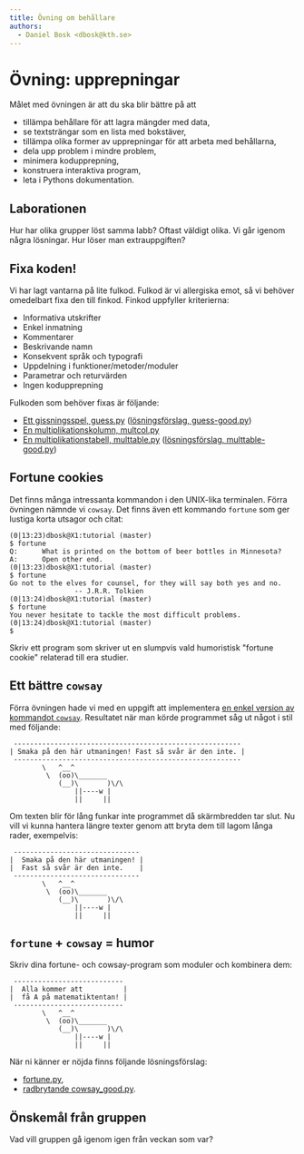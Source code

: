 ```yaml
---
title: Övning om behållare
authors:
  - Daniel Bosk <dbosk@kth.se>
---
```

# Övning: upprepningar

Målet med övningen är att du ska blir bättre på att

  - tillämpa behållare för att lagra mängder med data,
  - se textsträngar som en lista med bokstäver,
  - tillämpa olika former av upprepningar för att arbeta med behållarna,
  - dela upp problem i mindre problem,
  - minimera kodupprepning,
  - konstruera interaktiva program,
  - leta i Pythons dokumentation.


## Laborationen

Hur har olika grupper löst samma labb? Oftast väldigt olika. Vi går igenom 
några lösningar. Hur löser man extrauppgiften?


## Fixa koden!

Vi har lagt vantarna på lite fulkod. Fulkod är vi allergiska emot, så vi 
behöver omedelbart fixa den till finkod. Finkod uppfyller kriterierna:

- Informativa utskrifter
- Enkel inmatning
- Kommentarer
- Beskrivande namn
- Konsekvent språk och typografi
- Uppdelning i funktioner/metoder/moduler
- Parametrar och returvärden
- Ingen kodupprepning

Fulkoden som behöver fixas är följande:

- [Ett gissningsspel, guess.py][guess.py]
  ([lösningsförslag, guess-good.py][guess-good.py])
- [En multiplikationskolumn, multcol.py][multcol.py]
- [En multiplikationstabell, multtable.py][multtable.py]
  ([lösningsförslag, multtable-good.py][multtable-good.py])

[guess.py]: https://github.com/dbosk/intropy/blob/master/modules/containers/tutorial/guess.py
[guess-good.py]: https://github.com/dbosk/intropy/blob/master/modules/containers/tutorial/guess-good.py
[multcol.py]: https://github.com/dbosk/intropy/blob/master/modules/containers/tutorial/multcol.py
[multtable.py]: https://github.com/dbosk/intropy/blob/master/modules/containers/tutorial/multtable.py
[multtable-good.py]: https://github.com/dbosk/intropy/blob/master/modules/containers/tutorial/multtable-good.py


## Fortune cookies

Det finns många intressanta kommandon i den UNIX-lika terminalen. Förra 
övningen nämnde vi `cowsay`. Det finns även ett kommando `fortune` som ger 
lustiga korta utsagor och citat:
```
(0|13:23)dbosk@X1:tutorial (master)
$ fortune
Q:      What is printed on the bottom of beer bottles in Minnesota?
A:      Open other end.
(0|13:23)dbosk@X1:tutorial (master)
$ fortune
Go not to the elves for counsel, for they will say both yes and no.
                -- J.R.R. Tolkien
(0|13:24)dbosk@X1:tutorial (master)
$ fortune
You never hesitate to tackle the most difficult problems.
(0|13:24)dbosk@X1:tutorial (master)
$
```
Skriv ett program som skriver ut en slumpvis vald humoristisk "fortune cookie" 
relaterad till era studier.


## Ett bättre `cowsay`

Förra övningen hade vi med en uppgift att implementera [en enkel version av 
kommandot `cowsay`][cowsay.py]. Resultatet när man körde programmet såg ut 
något i stil med följande:
```
 --------------------------------------------------------
| Smaka på den här utmaningen! Fast så svår är den inte. |
 --------------------------------------------------------
        \   ^__^
         \  (oo)\_______
            (__)\       )\/\ 
                ||----w |
                ||     ||
```

Om texten blir för lång funkar inte programmet då skärmbredden tar slut. Nu 
vill vi kunna hantera längre texter genom att bryta dem till lagom långa rader,
exempelvis:
```
 -------------------------------
|  Smaka på den här utmaningen! |
|  Fast så svår är den inte.    |
 -------------------------------
        \   ^__^
         \  (oo)\_______
            (__)\       )\/\ 
                ||----w |
                ||     ||
```

[cowsay.py]: https://github.com/dbosk/intropy/blob/master/modules/containers/tutorial/cowsay.py


## `fortune` + `cowsay` = humor

Skriv dina fortune- och cowsay-program som moduler och kombinera dem:
```
 ---------------------------
|  Alla kommer att          |
|  få A på matematiktentan! |
 ---------------------------
        \   ^__^
         \  (oo)\_______
            (__)\       )\/\ 
                ||----w |
                ||     ||
```
När ni känner er nöjda finns följande lösningsförslag:

- [fortune.py][fortune.py],
- [radbrytande cowsay_good.py][cowsay_good.py].

[fortune.py]: https://github.com/dbosk/intropy/blob/master/modules/containers/tutorial/fortune.py
[cowsay_good.py]: https://github.com/dbosk/intropy/blob/master/modules/containers/tutorial/cowsay_good.py


## Önskemål från gruppen

Vad vill gruppen gå igenom igen från veckan som var?

